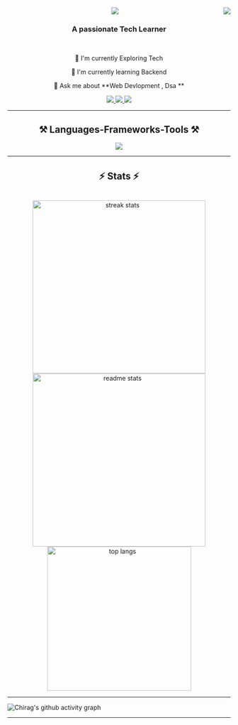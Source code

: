 <img align="right" src="https://visitor-badge.laobi.icu/badge?page_id=chiragcoding.chiragcoding" />
<div align="center">
  <img src="https://readme-typing-svg.herokuapp.com/?font=Righteous&size=35&center=true&vCenter=true&width=500&height=70&duration=4000&lines=Hi+There!+👋;I'm+Chirag!;" />
</div>
<h3 align="center">A passionate Tech Learner</h3>
<br/>
<div align="center">
 
 🔭 I'm currently Exploring Tech
 
 🌱 I'm currently learning Backend 

💬 Ask me about **Web Devlopment , Dsa **
 </div>
 
<div align="center"> 
  <a href="mailto:chiragmaheshwari675@gmail.com">
    <img src="https://img.shields.io/badge/Gmail-333333?style=for-the-badge&logo=gmail&logoColor=red" />
  </a>
  <a href="www.linkedin.com/in/chirag-maheshwari-65b093270" target="_blank">
    <img src="https://img.shields.io/badge/LinkedIn-0077B5?style=for-the-badge&logo=linkedin&logoColor=white" target="_blank" />
  </a>
  <a href="" target="_blank">
     <img src="https://img.shields.io/badge/Portfolio-FF5722?style=for-the-badge&logo=todoist&logoColor=white" target="_blank" />
  </a>
</div>
 <hr/>
 
<h2 align="center">⚒️ Languages-Frameworks-Tools ⚒️</h2>
<div align="center">
    <img src="https://skillicons.dev/icons?i=Javascript,C,C++,Java,,react,nodejs,express,git,vscode" />
</div>
<hr/>

<h2 align="center">⚡ Stats ⚡</h2>
<br>
<div align=center>
  <img width=390 src="https://streak-stats.demolab.com?user=chiragcoding&theme=react&border_radius=10" alt="streak stats"/>
  <img width=390 src="https://github-readme-stats.vercel.app/api?username=chiragcoding&show_icons=true&theme=react&rank_icon=github&border_radius=10" alt="readme stats" />
  <br/>
  <img width=325 align="center" src="https://github-readme-stats.vercel.app/api/top-langs/?username=chiragcoding&hide=HTML&langs_count=8&layout=compact&theme=react&border_radius=10&size_weight=0.5&count_weight=0.5&exclude_repo=github-readme-stats" alt="top langs" />
</div>
<hr/>

<img src="https://github-readme-activity-graph.vercel.app/graph?username=chiragcoding&theme=merko" alt="Chirag's github activity graph"/>
<hr/>
<br/>
